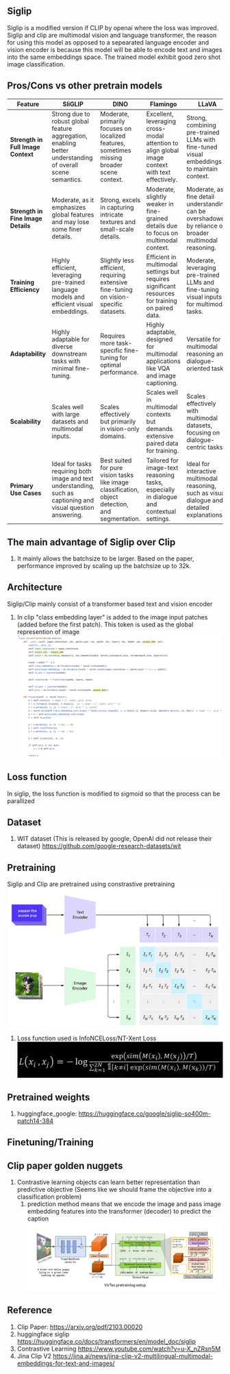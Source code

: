 ## Siglip
Siglip is a modified version if CLIP by openai where the loss was improved. Siglip and clip are multimodal vision and language transformer, the reason for using this model as opposed to a sepearated language encoder and vision encoder is because this model will be able to encode text and images into the same embeddings space. The trained model exhibit good zero shot image classification. 

## Pros/Cons vs other pretrain models
| Feature                | SliGLIP                                         | DINO                                             | Flamingo                                        | LLaVA                                           |
|------------------------|------------------------------------------------|-------------------------------------------------|------------------------------------------------|------------------------------------------------|
| **Strength in Full Image Context** | Strong due to robust global feature aggregation, enabling better understanding of overall scene semantics. | Moderate, primarily focuses on localized features, sometimes missing broader scene context. | Excellent, leveraging cross-modal attention to align global image context with text effectively. | Strong, combining pre-trained LLMs with fine-tuned visual embeddings to maintain context. |
| **Strength in Fine Image Details** | Moderate, as it emphasizes global features and may lose some finer details. | Strong, excels in capturing intricate textures and small-scale details. | Moderate, slightly weaker in fine-grained details due to focus on multimodal context. | Moderate, as fine detail understanding can be overshadowed by reliance on broader multimodal reasoning. |
| **Training Efficiency** | Highly efficient, leveraging pre-trained language models and efficient visual embeddings. | Slightly less efficient, requiring extensive fine-tuning on vision-specific datasets. | Efficient in multimodal settings but requires significant resources for training on paired data. | Moderate, leveraging pre-trained LLMs and fine-tuning visual inputs for multimodal tasks. |
| **Adaptability**        | Highly adaptable for diverse downstream tasks with minimal fine-tuning. | Requires more task-specific fine-tuning for optimal performance. | Highly adaptable, designed for multimodal applications like VQA and image captioning. | Versatile for multimodal reasoning and dialogue-oriented tasks. |
| **Scalability**         | Scales well with large datasets and multimodal inputs. | Scales effectively but primarily in vision-only domains. | Scales well in multimodal contexts but demands extensive paired data for training. | Scales effectively with multimodal datasets, focusing on dialogue-centric tasks. |
| **Primary Use Cases**   | Ideal for tasks requiring both image and text understanding, such as captioning and visual question answering. | Best suited for pure vision tasks like image classification, object detection, and segmentation. | Tailored for image-text reasoning tasks, especially in dialogue and contextual settings. | Ideal for interactive multimodal reasoning, such as visual dialogue and detailed explanations. |

## The main advantage of Siglip over Clip
1. It mainly allows the batchsize to be larger. Based on the paper, performance improved by scaling up the batchsize up to 32k.

## Architecture
Siglip/Clip mainly consist of a transformer based text and vision encoder
1. In clip "class embedding layer" is added to the image input patches (added before the first patch). This token is used as the global represention of image
![](../assets/clip_2_cls_token.png)

## Loss function
In siglip, the loss function is modified to sigmoid so that the process can be parallized


## Dataset
1. WIT dataset (This is released by google, OpenAI did not release their dataset) https://github.com/google-research-datasets/wit


## Pretraining
Siglip and Clip are pretrained using constrastive pretraining
![Siglip/Clip Constrastive pretraining](../assets/Siglip_contrastive_pretraining.png)
1. Loss function used is InfoNCELoss/NT-Xent Loss
![NT-Xent-Loss](../assets/NT-Xent-Loss.png)

## Pretrained weights
1. huggingface_google: https://huggingface.co/google/siglip-so400m-patch14-384


## Finetuning/Training

## Clip paper golden nuggets
1. Contrastive learning objects can learn better representation than predictive objective (Seems like we should frame the objective into a classification problem)
   1. prediction method means that we encode the image and pass image embedding features into the transformer (decoder) to predict the caption
   ![Virtex](../assets/VirTex.png)

## Reference
1. Clip Paper: https://arxiv.org/pdf/2103.00020
2. huggingface siglip https://huggingface.co/docs/transformers/en/model_doc/siglip
3. Contrastive Learning https://www.youtube.com/watch?v=u-X_nZRsn5M
4. Jina Clip V2 https://jina.ai/news/jina-clip-v2-multilingual-multimodal-embeddings-for-text-and-images/